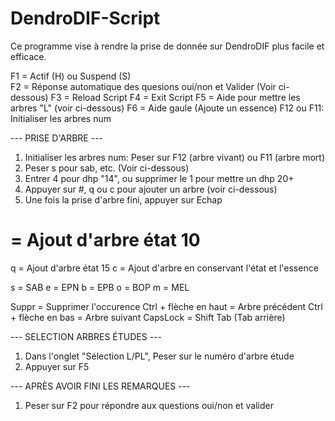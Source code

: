 # DendroDIF-Script

Ce programme vise à rendre la prise de donnée sur DendroDIF plus facile et efficace.

F1 = Actif (H) ou Suspend (S)  
F2 = Réponse automatique des quesions oui/non et Valider (Voir ci-dessous)
F3 = Reload Script
F4 = Exit Script
F5 = Aide pour mettre les arbres "L" (voir ci-dessous)
F6 = Aide gaule (Ajoute un essence)
F12 ou F11: Initialiser les arbres num
 
--- PRISE D'ARBRE ---
 
1) Initialiser les arbres num: Peser sur F12 (arbre vivant) ou F11 (arbre mort)
2) Peser s pour sab, etc. (Voir ci-dessous)
3) Entrer 4 pour dhp "14", ou supprimer le 1 pour mettre un dhp 20+
4) Appuyer sur #, q ou c pour ajouter un arbre (voir ci-dessous)
5) Une fois la prise d'arbre fini, appuyer sur Echap
 
# = Ajout d'arbre état 10
q = Ajout d'arbre état 15
c = Ajout d'arbre en conservant l'état et l'essence
 
s = SAB
e = EPN
b = EPB
o = BOP
m = MEL
 
Suppr = Supprimer l'occurence
Ctrl + flèche en haut = Arbre précédent
Ctrl + flèche en bas = Arbre suivant
CapsLock = Shift Tab (Tab arrière)
 
--- SELECTION ARBRES ÉTUDES ---
 
1) Dans l'onglet "Sélection L/PL", Peser sur le numéro d'arbre étude
2) Appuyer sur F5
 
--- APRÈS AVOIR FINI LES REMARQUES ---
 
1) Peser sur F2 pour répondre aux questions oui/non et valider
